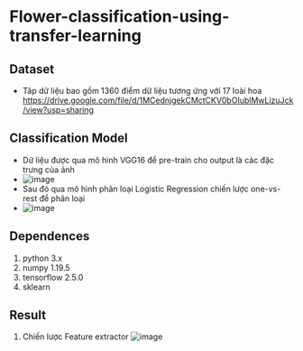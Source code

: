 # Flower-classification-using-transfer-learning
## Dataset
- Tâp dữ liệu bao gồm 1360 điểm dữ liệu tương ứng với 17 loài hoa https://drive.google.com/file/d/1MCednjgekCMctCKV0bOIublMwLizuJck/view?usp=sharing
## Classification Model
- Dữ liệu được qua mô hình VGG16 để pre-train cho output là các đặc trưng của ảnh
- ![image](https://user-images.githubusercontent.com/71560376/133905781-53ccca05-2f75-4fbe-8429-ef6778aeed63.png)
- Sau đó qua mô hình phân loại Logistic Regression chiến lược one-vs-rest để phân loại
- ![image](https://user-images.githubusercontent.com/71560376/133905826-00f90408-18c2-480e-b572-734289000a7e.png)
## Dependences
1. python 3.x
2. numpy 1.19.5
3. tensorflow 2.5.0
4. sklearn
## Result
1. Chiến lược Feature extractor
![image](https://user-images.githubusercontent.com/71560376/133905865-ec799445-857d-47d7-bc4d-2cecdfcd3fbf.png)

